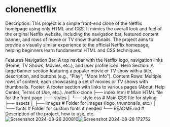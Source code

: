 # clonenetflix
Description: This project is a simple front-end clone of the Netflix homepage using only HTML and CSS. It mimics the overall look and feel of the original Netflix website, including the navigation bar, featured content banner, and rows of movie or TV show thumbnails. The project aims to provide a visually similar experience to the official Netflix homepage, helping beginners learn fundamental HTML and CSS techniques.

Features
Navigation Bar: A top navbar with the Netflix logo, navigation links (Home, TV Shows, Movies, etc.), and user profile icon.
Hero Section: A large banner section featuring a popular movie or TV show with a title, description, and buttons (e.g., "Play", "More Info").
Content Rows: Multiple rows of content, each showcasing a set of movies or TV shows with thumbnails.
Footer: A footer section with links to various pages (About, Help Center, Terms of Use, etc.).
/netflix-clone
├── index.html              # Main HTML file for the front page
├── styles
│   └── style.css           # Main CSS file for styling
├── assets
│   ├── images              # Folder for images (logo, thumbnails, etc.)
│   └── fonts               # Folder for custom fonts if needed
└── README.md               # Description of the project, how to use, etc.
![Screenshot 2024-08-26 200810](https://github.com/user-attachments/assets/992c3d84-bca5-4192-9db0-882eb7c34941)![Screenshot 2024-08-28 172752](https://github.com/user-attachments/assets/05038e03-4a29-45c7-b349-3557dad5b8de)

